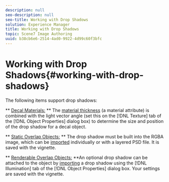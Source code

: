 ```yaml
---
description: null
seo-description: null
seo-title: Working with Drop Shadows
solution: Experience Manager
title: Working with Drop Shadows
topic: Scene7 Image Authoring
uuid: b38cb6e6-2514-4ad0-9922-4d99c60f3bfc
---
```


# Working with Drop Shadows{#working-with-drop-shadows}

The following items support drop shadows:

** [Decal Materials:](../../c-vat-rend-pg/c-vat-rend-obj/c-vat-decals/t-vat-app-decal.md#task-16ff67be05f84b06b4c0caf73ff01f83) ** The [material thickness](../../c-vat-rend-pg/c-vat-work-text/c-vat-text-mat-prop/c-vat-text-mat-prop.md#concept-56e919cfd48748169dc2f011aa95c5fd) (a material attribute) is combined with the  light vector angle (set this on the [!DNL Texture] tab of the [!DNL Object Properties] dialog box) to determine the size and position of the drop shadow for a decal object.

** [Static Overlap Objects:](../../c-vat-obj-pg/c-vat-create-grps-obj/t-vat-overlap-obj.md#task-444f7cb2256040a48ba41ce380348465) ** The drop shadow must be built into the RGBA image, which can be [imported](../../c-vat-gs/c-vat-work-ps/c-vat-imp-ps/t-vat-drop-shadow.md#task-6841c28c174040578788cad5c853d5da) individually or with a layered PSD file. It is saved with the vignette.

** [Renderable Overlap Objects:](../../c-vat-obj-pg/c-vat-create-grps-obj/t-vat-overlap-obj.md#task-444f7cb2256040a48ba41ce380348465) **An optional drop shadow can be attached to the object by [importing](../../c-vat-gs/c-vat-work-ps/c-vat-imp-ps/c-vat-imp-ps.md#concept-ea136cbe07dd4ce5ba5e169bf413583a) a drop shadow using the [!DNL Illumination] tab of the [!DNL Object Properties] dialog box. Your settings are saved with the vignette. 
